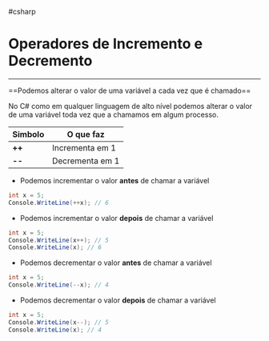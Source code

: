 #csharp
# Operadores de Incremento e Decremento
---

==Podemos alterar o valor de uma variável a cada vez que é chamado==

No C# como em qualquer linguagem de alto nível podemos alterar o valor de uma variável toda vez que a chamamos em algum processo.

| Simbolo | O que faz       |
| ------- | --------------- |
| **++**  | Incrementa em 1 |
| **--**  | Decrementa em 1 |

- Podemos incrementar o valor __antes__ de chamar a variável

```csharp
int x = 5;
Console.WriteLine(++x); // 6
```

- Podemos incrementar o valor __depois__ de chamar a variável

```csharp
int x = 5;
Console.WriteLine(x++); // 5
Console.WriteLine(x); // 6
```

- Podemos decrementar o valor __antes__ de chamar a variável

```csharp
int x = 5;
Console.WriteLine(--x); // 4
```

- Podemos decrementar o valor __depois__ de chamar a variável

```csharp
int x = 5;
Console.WriteLine(x--); // 5
Console.WriteLine(x); // 4
